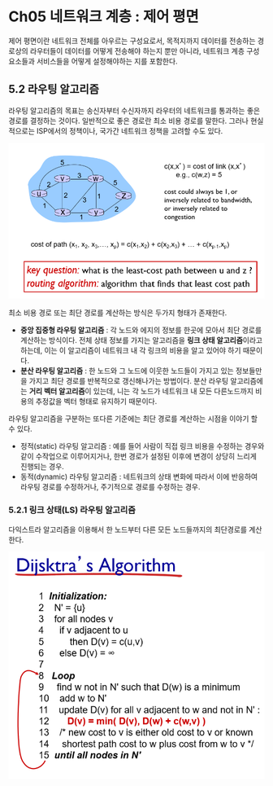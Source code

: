 # Ch05 네트워크 계층 : 제어 평면

제어 평면이란 네트워크 전체를 아우르는 구성요로서, 목적지까지 데이터를 전송하는 경로상의 라우터들이 데이터를 어떻게 전송해야 하는지 뿐만 아니라, 네트워크 계층 구성요소들과 서비스들을 어떻게 설정해야하는 지를 포함한다.

## 5.2 라우팅 알고리즘

라우팅 알고리즘의 목표는 송신자부터 수신자까지 라우터의 네트워크를 통과하는 좋은 경로를 결정하는 것이다. 일반적으로 좋은 경로란 최소 비용 경로를 말한다. 그러나 현실적으로는 ISP에서의 정책이나, 국가간 네트워크 정책을 고려할 수도 있다.

![1](image/1.png)

최소 비용 경로 또는 최단 경로를 계산하는 방식은 두가지 형태가 존재한다.

- **중앙 집중형 라우팅 알고리즘** : 각 노드와 에지의 정보를 한곳에 모아서 최단 경로를 계산하는 방식이다. 전체 상태 정보를 가지는 알고리즘을 **링크 상태 알고리즘**이라고 하는데, 이는 이 알고리즘이 네트워크 내 각 링크의 비용을 알고 있어야 하기 때문이다.
- **분산 라우팅 알고리즘** : 한 노드와 그 노드에 이웃한 노드들이 가지고 있는 정보들만을 가지고 최단 경로를 반복적으로 갱신해나가는 방법이다. 분산 라우팅 알고리즘에는 **거리 벡터 알고리즘**이 있는데, 니는 각 노드가 네트워크 내 모든 다른노드까지 비용의 추정값을 벡터 형태로 유지하기 때문이다.

라우팅 알고리즘을 구분하는 또다른 기준에는 최단 경로를 계산하는 시점을 이야기 할 수 있다.

- 정적(static) 라우팅 알고리즘 : 예를 들어 사람이 직접 링크 비용을 수정하는 경우와 같이 수작업으로 이루어지거나, 한번 경로가 설정된 이후에 변경이 상당히 느리게 진행되는 경우.
- 동적(dynamic) 라우팅 알고리즘 : 네트워크의 상태 변화에 따라서 이에 반응하여 라우팅 경로를 수정하거나, 주기적으로 경로를 수정하는 경우.

### 5.2.1 링크 상태(LS) 라우팅 알고리즘

다익스트라 알고리즘을 이용해서 한 노드부터 다른 모든 노드들까지의 최단경로를 계산한다.

![2](image/2.png)
